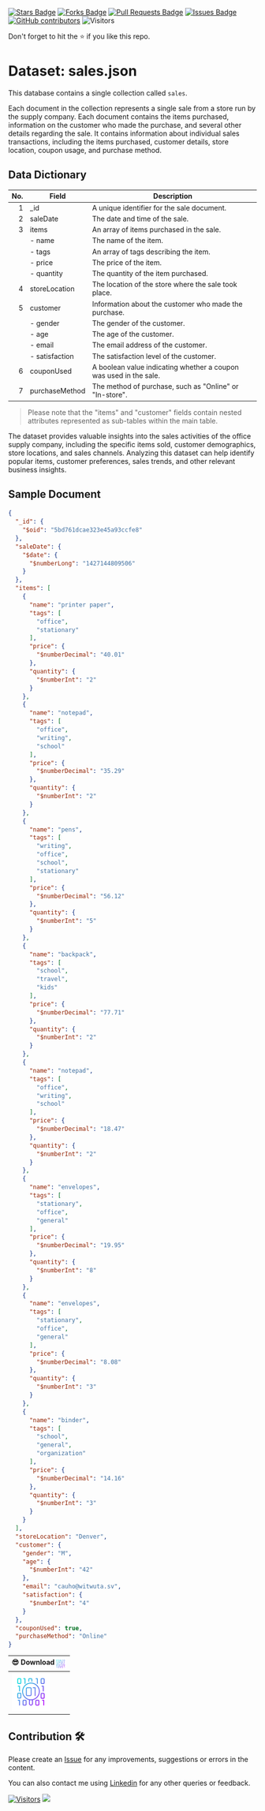 <a href="https://github.com/drshahizan/dataset/stargazers"><img src="https://img.shields.io/github/stars/drshahizan/dataset" alt="Stars Badge"/></a>
<a href="https://github.com/drshahizan/dataset/network/members"><img src="https://img.shields.io/github/forks/drshahizan/dataset" alt="Forks Badge"/></a>
<a href="https://github.com/drshahizan/dataset/pulls"><img src="https://img.shields.io/github/issues-pr/drshahizan/dataset" alt="Pull Requests Badge"/></a>
<a href="https://github.com/drshahizan/dataset/issues"><img src="https://img.shields.io/github/issues/drshahizan/dataset" alt="Issues Badge"/></a>
<a href="https://github.com/drshahizan/dataset/graphs/contributors"><img alt="GitHub contributors" src="https://img.shields.io/github/contributors/drshahizan/dataset?color=2b9348"></a>
![Visitors](https://api.visitorbadge.io/api/visitors?path=https%3A%2F%2Fgithub.com%2Fdrshahizan%2Fdataset&labelColor=%23d9e3f0&countColor=%23697689&style=flat)

Don't forget to hit the :star: if you like this repo.


# Dataset: sales.json

This database contains a single collection called `sales`.

Each document in the collection represents a single sale from a store run by the supply company. Each document contains the items purchased, information on the customer who made the purchase, and several other details regarding the sale. It contains information about individual sales transactions, including the items purchased, customer details, store location, coupon usage, and purchase method.

## Data Dictionary

| No. | Field           | Description                                                                                    |
|-----:|-----------------|------------------------------------------------------------------------------------------------|
| 1   | _id             | A unique identifier for the sale document.                                                    |
| 2   | saleDate        | The date and time of the sale.                                                                 |
| 3   | items           | An array of items purchased in the sale.                                                       |
|     | - name          | The name of the item.                                                                         |
|     | - tags          | An array of tags describing the item.                                                          |
|     | - price         | The price of the item.                                                                        |
|     | - quantity      | The quantity of the item purchased.                                                            |
| 4   | storeLocation   | The location of the store where the sale took place.                                           |
| 5   | customer        | Information about the customer who made the purchase.                                          |
|     | - gender        | The gender of the customer.                                                                   |
|     | - age           | The age of the customer.                                                                      |
|     | - email         | The email address of the customer.                                                             |
|     | - satisfaction  | The satisfaction level of the customer.                                                        |
| 6   | couponUsed      | A boolean value indicating whether a coupon was used in the sale.                              |
| 7   | purchaseMethod  | The method of purchase, such as "Online" or "In-store".                                        |

>Please note that the "items" and "customer" fields contain nested attributes represented as sub-tables within the main table.

The dataset provides valuable insights into the sales activities of the office supply company, including the specific items sold, customer demographics, store locations, and sales channels. Analyzing this dataset can help identify popular items, customer preferences, sales trends, and other relevant business insights.

## Sample Document

```json
{
  "_id": {
    "$oid": "5bd761dcae323e45a93ccfe8"
  },
  "saleDate": {
    "$date": {
      "$numberLong": "1427144809506"
    }
  },
  "items": [
    {
      "name": "printer paper",
      "tags": [
        "office",
        "stationary"
      ],
      "price": {
        "$numberDecimal": "40.01"
      },
      "quantity": {
        "$numberInt": "2"
      }
    },
    {
      "name": "notepad",
      "tags": [
        "office",
        "writing",
        "school"
      ],
      "price": {
        "$numberDecimal": "35.29"
      },
      "quantity": {
        "$numberInt": "2"
      }
    },
    {
      "name": "pens",
      "tags": [
        "writing",
        "office",
        "school",
        "stationary"
      ],
      "price": {
        "$numberDecimal": "56.12"
      },
      "quantity": {
        "$numberInt": "5"
      }
    },
    {
      "name": "backpack",
      "tags": [
        "school",
        "travel",
        "kids"
      ],
      "price": {
        "$numberDecimal": "77.71"
      },
      "quantity": {
        "$numberInt": "2"
      }
    },
    {
      "name": "notepad",
      "tags": [
        "office",
        "writing",
        "school"
      ],
      "price": {
        "$numberDecimal": "18.47"
      },
      "quantity": {
        "$numberInt": "2"
      }
    },
    {
      "name": "envelopes",
      "tags": [
        "stationary",
        "office",
        "general"
      ],
      "price": {
        "$numberDecimal": "19.95"
      },
      "quantity": {
        "$numberInt": "8"
      }
    },
    {
      "name": "envelopes",
      "tags": [
        "stationary",
        "office",
        "general"
      ],
      "price": {
        "$numberDecimal": "8.08"
      },
      "quantity": {
        "$numberInt": "3"
      }
    },
    {
      "name": "binder",
      "tags": [
        "school",
        "general",
        "organization"
      ],
      "price": {
        "$numberDecimal": "14.16"
      },
      "quantity": {
        "$numberInt": "3"
      }
    }
  ],
  "storeLocation": "Denver",
  "customer": {
    "gender": "M",
    "age": {
      "$numberInt": "42"
    },
    "email": "cauho@witwuta.sv",
    "satisfaction": {
      "$numberInt": "4"
    }
  },
  "couponUsed": true,
  "purchaseMethod": "Online"
}
```

| <img alt="activity status" align="right" height="24" src="../../images/dataset.png" /> 😎 Download |
|:---|
| <img  src="../../images/dataset.png" /> |


## Contribution 🛠️
Please create an [Issue](https://github.com/drshahizan/Python_EDA/issues) for any improvements, suggestions or errors in the content.

You can also contact me using [Linkedin](https://www.linkedin.com/in/drshahizan/) for any other queries or feedback.

[![Visitors](https://api.visitorbadge.io/api/visitors?path=https%3A%2F%2Fgithub.com%2Fdrshahizan&labelColor=%23697689&countColor=%23555555&style=plastic)](https://visitorbadge.io/status?path=https%3A%2F%2Fgithub.com%2Fdrshahizan)
![](https://hit.yhype.me/github/profile?user_id=81284918)


